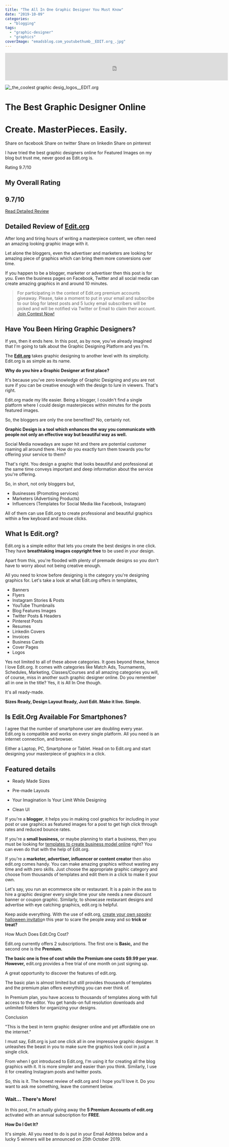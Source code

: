 ```yaml
---
title: "The All In One Graphic Designer You Must Know"
date: "2019-10-09"
categories: 
  - "blogging"
tags: 
  - "graphic-designer"
  - "graphics"
coverImage: "emadsblog.com_youtubethumb__EDIT.org_.jpg"
---
```


<iframe width="728" height="90" frameborder="0" scrolling="no" src="https://widget.cuelinks.com/widgets/43371?cid=62638"></iframe>

![_the_coolest graphic desig_logos__EDIT.org](/posts/2019/10/images/the_coolest-graphic-desig_logos__EDIT.org_-oezgbpm52qvhbqqdmjl85racnl2uy9neru8bkokvsm.png "_the_coolest graphic desig_logos__EDIT.org")

# The Best Graphic Designer Online

# Create. MasterPieces. Easily.

Share on facebook Share on twitter Share on linkedin Share on pinterest

I have tried the best graphic designers online for Featured Images on my blog but trust me, never good as Edit.org is.

Rating 9.7/10

## My Overall Rating

## 9.7/10

[Read Detailed Review](#detailedreview)

## Detailed Review of [Edit.org](https://edit.org)

After long and tiring hours of writing a masterpiece content, we often need an amazing looking graphic image with it.

Let alone the bloggers, even the advertiser and marketers are looking for amazing piece of graphics which can bring them more conversions over time.

If you happen to be a blogger, marketer or advertiser then this post is for you. Even the business pages on Facebook, Twitter and all social media can create amazing graphics in and around 10 minutes.

> For participating in the contest of Edit.org premium accounts giveaway. Please, take a moment to put in your email and subscribe to our blog for latest posts and 5 lucky email subscribers will be picked and will be notified via Twitter or Email to claim their account. [Join Contest Now!](#contest)

## Have You Been Hiring Graphic Designers?

If yes, then it ends here. In this post, as by now, you've already imagined that I'm going to talk about the Graphic Designing Platform and yes I'm. 

The [**Edit.org**](https://edit.org/) takes graphic designing to another level with its simplicity. Edit.org is as simple as its name. 

**Why do you hire a Graphic Designer at first place?**

It's because you've zero knowledge of Graphic Designing and you are not sure if you can be creative enough with the design to lure in viewers. That's right.

Edit.org made my life easier. Being a blogger, I couldn't find a single platform where I could design masterpieces within minutes for the posts featured images.

So, the bloggers are only the one benefited? No, certainly not.

**Graphic Design is a tool which enhances the way you communicate with people not only an effective way but beautiful way as well.**

Social Media nowadays are super hit and there are potential customer roaming all around there. How do you exactly turn them towards you for offering your service to them? 

That's right. You design a graphic that looks beautiful and professional at the same time conveys important and deep information about the service you're offering.

So, in short, not only bloggers but,

- Businesses (Promoting services)
- Marketers (Advertising Products)
- Influencers (Templates for Social Media like Facebook, Instagram)

All of them can use Edit.org to create professional and beautiful graphics within a few keyboard and mouse clicks.

## What Is﻿ Edit.org?

Edit.org is a simple editor that lets you create the best designs in one click. They have **breathtaking images copyright free** to be used in your design. 

Apart from this, you're flooded with plenty of premade designs so you don't have to worry about not being creative enough.

All you need to know before designing is the category you're designing graphics for. Let's take a look at what Edit.org offers in templates,

- Banners
- Flyers
- Instagram Stories & Posts
- YouTube Thumbnails
- Blog Features Images
- Twitter Posts & Headers
- Pinterest Posts
- Resumes
- Linkedin Covers
- Invoices
- Business Cards
- Cover Pages
- Logos

Yes not limited to all of these above categories. It goes beyond these, hence I love Edit.org. It comes with categories like Match Ads, Tournaments, Schedules, Marketing, Classes/Courses and all amazing categories you will, of course, miss in another such graphic designer online. Do you remember all in one in the title? Yes, it is All In One though.

It's all ready-made. 

**Sizes Ready, Design Layout Ready, Just Edit. Make it live. Simple.**

## Is Edit.Org Available For Smartphones?

I agree that the number of smartphone user are doubling every year. Edit.org is compatible and works on every single platform. All you need is an internet connection, and browser.

Either a Laptop, PC, Smartphone or Tablet. Head on to Edit.org and start designing your masterpiece of graphics in a click.

## Featured details

- Ready Made Sizes
- Pre-made Layouts

- Your Imagination Is Your Limit While Designing
- Clean UI

If you're a **blogger**, it helps you in making cool graphics for including in your post or use graphics as featured images for a post to get high click through rates and reduced bounce rates.

If you're a **small business,** or maybe planning to start a business, then you must be looking for [templates to create business model online](https://edit.org/blog/templates-create-canvas-business-model-online) right? You can even do that with the help of Edit.org.

If you're a **marketer, advertiser, influencer or content creator** then also edit.org comes handy. You can make amazing graphics without wasting any time and with zero skills. Just choose the appropriate graphic category and choose from thousands of templates and edit them in a click to make it your own.

Let's say, you run an ecommerce site or restaurant. It is a pain in the ass to hire a graphic designer every single time your site needs a new discount banner or coupon graphic. Similarly, to showcase restaurant designs and advertise with eye catching graphics, edit.org is helpful.

Keep aside everything. With the use of edit.org, [create your own spooky halloween invitatio](https://edit.org/blog/create-your-own-terrifying-invitations-for-halloween)n this year to scare the people away and so **trick or treat?**

How Much Does Edit.Org Cost?

Edit.org currently offers 2 subscriptions. The first one is **Basic,** and the second one is the **Premium.**

**The basic one is free of cost while the Premium one costs $9.99 per year. However,** edit.org provides a free trial of one month on just signing up. 

A great opportunity to discover the features of edit.org.

The basic plan is almost limited but still provides thousands of templates and the premium plan offers everything you can ever think of.

In Premium plan, you have access to thousands of templates along with full access to the editor. You get hands-on full resolution downloads and unlimited folders for organizing your designs.

Conclusion

"This is the best in term graphic designer online and yet affordable one on the internet."

I must say, Edit.org is just one click all in one impressive graphic designer. It unleashes the beast in you to make sure the graphics look cool in just a single click.

From when I got introduced to Edit.org, I'm using it for creating all the blog graphics with it. It is more simpler and easier than you think. Similarly, I use it for creating Instagram posts and twitter posts.

So, this is it. The honest review of edit.org and I hope you'll love it. Do you want to ask me something, leave the comment below.

### Wait... There's More!

In this post, I'm actually giving away the **5 Premium Accounts of edit.org** activated with an annual subscription for **FREE**.

**How Do I Get It?**

It's simple. All you need to do is put in your Email Address below and a lucky 5 winners will be announced on 25th October 2019.
